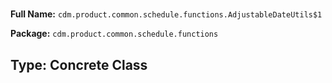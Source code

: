 # 

**Full Name:** `cdm.product.common.schedule.functions.AdjustableDateUtils$1`

**Package:** `cdm.product.common.schedule.functions`

## Type: Concrete Class

